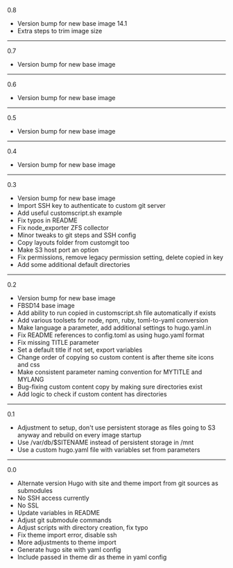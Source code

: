 0.8

* Version bump for new base image 14.1
* Extra steps to trim image size

---

0.7

* Version bump for new base image

---

0.6

* Version bump for new base image

---

0.5

* Version bump for new base image

---

0.4

* Version bump for new base image

---

0.3

* Version bump for new base image
* Import SSH key to authenticate to custom git server
* Add useful customscript.sh example
* Fix typos in README
* Fix node_exporter ZFS collector
* Minor tweaks to git steps and SSH config
* Copy layouts folder from customgit too
* Make S3 host port an option
* Fix permissions, remove legacy permission setting, delete copied in key
* Add some additional default directories

---

0.2

* Version bump for new base image
* FBSD14 base image
* Add ability to run copied in customscript.sh file automatically if exists
* Add various toolsets for node, npm, ruby, toml-to-yaml conversion
* Make language a parameter, add additional settings to hugo.yaml.in
* Fix README references to config.toml as using hugo.yaml format
* Fix missing TITLE parameter
* Set a default title if not set, export variables
* Change order of copying so custom content is after theme site icons and css
* Make consistent parameter naming convention for MYTITLE and MYLANG
* Bug-fixing custom content copy by making sure directories exist
* Add logic to check if custom content has directories

---

0.1

* Adjustment to setup, don't use persistent storage as files going to S3 anyway and rebuild on every image startup
* Use /var/db/$SITENAME instead of persistent storage in /mnt
* Use a custom hugo.yaml file with variables set from parameters

---

0.0

* Alternate version Hugo with site and theme import from git sources as submodules
* No SSH access currently
* No SSL
* Update variables in README
* Adjust git submodule commands
* Adjust scripts with directory creation, fix typo
* Fix theme import error, disable ssh
* More adjustments to theme import
* Generate hugo site with yaml config
* Include passed in theme dir as theme in yaml config
